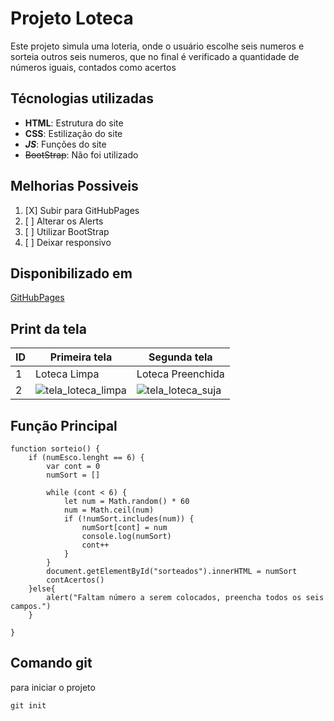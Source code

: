 # Projeto Loteca
Este projeto simula uma loteria, onde o usuário 
escolhe seis numeros e sorteia outros seis numeros, 
que no final é verificado a quantidade de números iguais, 
contados como acertos

## Técnologias utilizadas
- **HTML**: Estrutura do site
- **CSS**: Estilização do site
- **_JS_**: Funções do site
- ~~BootStrap~~: Não foi utilizado

## Melhorias Possiveis
1. [X] Subir para GitHubPages
2. [ ] Alterar os Alerts
3. [ ] Utilizar BootStrap
4. [ ] Deixar responsivo

## Disponibilizado em
[GitHubPages]()

## Print da tela

| ID | Primeira tela | Segunda tela |
|----|---------------|--------------|
| 1  | Loteca Limpa  | Loteca Preenchida |
| 2  |![tela_loteca_limpa](https://user-images.githubusercontent.com/100212316/161781675-dff634d7-6f2c-4095-8980-eb200265c9ce.png)|![tela_loteca_suja](https://user-images.githubusercontent.com/100212316/161782306-1374be7b-8ba3-40ae-a167-a3441c312762.png)|

## Função Principal
```js:
function sorteio() {
    if (numEsco.lenght == 6) {
        var cont = 0
        numSort = []

        while (cont < 6) {
            let num = Math.random() * 60
            num = Math.ceil(num)
            if (!numSort.includes(num)) {
                numSort[cont] = num
                console.log(numSort)
                cont++
            }
        }
        document.getElementById("sorteados").innerHTML = numSort
        contAcertos()
    }else{
        alert("Faltam número a serem colocados, preencha todos os seis campos.")
    }

}
```

## Comando git
para iniciar o projeto
```bash:
git init
```
